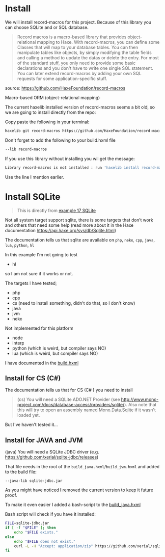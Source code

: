 # Install

We will install record-macros for this project.
Because of this library you can choose SQLite and or SQL database.

> Record macros is a macro-based library that provides object-relational mapping to Haxe. With record-macros, you can define some Classes that will map to your database tables. You can then manipulate tables like objects, by simply modifying the table fields and calling a method to update the datas or delete the entry. For most of the standard stuff, you only need to provide some basic declarations and you don't have to write one single SQL statement. You can later extend record-macros by adding your own SQL requests for some application-specific stuff.

source: https://github.com/HaxeFoundation/record-macros

Macro-based ORM (object-relational mapping)

The current haxelib installed version of record-macros seems a bit old, so we are going to install directly from the repo:

Copy paste the following in your terminal:

```bash
haxelib git record-macros https://github.com/HaxeFoundation/record-macros.git
```

Don't forget to add the following to your build.hxml file

```bash
--lib record-macros
```

If you use this library without installing you wil get the message:

```bash
Library record-macros is not installed : run 'haxelib install record-macros'
```

Use the line I mention earlier.

# Install SQLite

> This is directly from [example 17 SQLite](../../17sqlite)

Not all system target support sqlite, there is some targets that don't work and others that need some help (read more about it in the Haxe documentation https://api.haxe.org/sys/db/Sqlite.html)

The documentation tells us that sqlite are available on `php`, `neko`, `cpp`, `java`, `lua`, `python`, `hl`

In this example I'm not going to test

- hl

so I am not sure if it works or not.

The targets I have tested;

- php
- cpp
- cs (need to install something, didn't do that, so I don't know)
- java
- jvm
- neko

Not implemented for this platform

- node
- interp
- python (which is weird, but compiler says NO)
- lua (which is weird, but compiler says NO)

I have documented in the [build.hxml](https://github.com/MatthijsKamstra/haxesys/tree/master/docs/17sqlite/code/build.hxml)

## Install for CS (C#)

The documentation tells us that for CS (C# ) you need to install

> (cs) You will need a SQLite ADO.NET Provider (see http://www.mono-project.com/docs/database-access/providers/sqlite/). Also note that this will try to open an assembly named Mono.Data.Sqlite if it wasn't loaded yet.

But I've haven't tested it...

## Install for JAVA and JVM

(java) You will need a SQLite JDBC driver (e.g. https://github.com/xerial/sqlite-jdbc/releases)

That file needs in the root of the `build_java.hxml`/`build_jvm.hxml` and added to the build file:

`--java-lib sqlite-jdbc.jar`

As you might have noticed I removed the current version to keep it future proof.

To make it even easier I added a bash-script to the [build_java.hxml](https://github.com/MatthijsKamstra/haxesys/tree/master/docs/17sqlite/code/build.hxml)

Bash script will check if you have it installed:

```bash
FILE=sqlite-jdbc.jar
if [ -f "$FILE" ]; then
    echo "$FILE exists."
else
    echo "$FILE does not exist."
    curl -L -H "Accept: application/zip" https://github.com/xerial/sqlite-jdbc/releases/download/3.36.0.3/sqlite-jdbc-3.36.0.3.jar -o sqlite-jdbc.jar
fi
```
